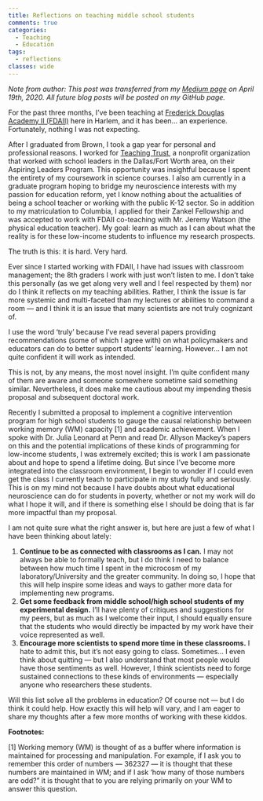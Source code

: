 ```yaml
---
title: Reflections on teaching middle school students
comments: true
categories:
  - Teaching 
  - Education
tags:
  - reflections
classes: wide
---
```

*Note from author: This post was transferred from my [Medium page](https://medium.com/@geyes) on April 19th, 2020. All future blog posts will be posted on my GitHub page.* 

For the past three months, I’ve been teaching at [Frederick Douglas Academy II (FDAII)](https://fda2.net/) here in Harlem, and it has been… an experience. Fortunately, nothing I was not expecting.

After I graduated from Brown, I took a gap year for personal and professional reasons. I worked for [Teaching Trust](http://www.teachingtrust.org/), a nonprofit organization that worked with school leaders in the Dallas/Fort Worth area, on their Aspiring Leaders Program. This opportunity was insightful because I spent the entirety of my coursework in science courses. I also am currently in a graduate program hoping to bridge my neuroscience interests with my passion for education reform, yet I know nothing about the actualities of being a school teacher or working with the public K-12 sector. So in addition to my matriculation to Columbia, I applied for their Zankel Fellowship and was accepted to work with FDAII co-teaching with Mr. Jeremy Watson (the physical education teacher). My goal: learn as much as I can about what the reality is for these low-income students to influence my research prospects.

The truth is this: it is hard. Very hard.

Ever since I started working with FDAII, I have had issues with classroom management; the 8th graders I work with just won’t listen to me. I don’t take this personally (as we get along very well and I feel respected by them) nor do I think it reflects on my teaching abilities. Rather, I think the issue is far more systemic and multi-faceted than my lectures or abilities to command a room — and I think it is an issue that many scientists are not truly cognizant of.

I use the word ‘truly’ because I’ve read several papers providing recommendations (some of which I agree with) on what policymakers and educators can do to better support students’ learning. However… I am not quite confident it will work as intended.

This is not, by any means, the most novel insight. I’m quite confident many of them are aware and someone somewhere sometime said something similar. Nevertheless, it does make me cautious about my impending thesis proposal and subsequent doctoral work.

Recently I submitted a proposal to implement a cognitive intervention program for high school students to gauge the causal relationship between working memory (WM) capacity [1] and academic achievement. When I spoke with Dr. Julia Leonard at Penn and read Dr. Allyson Mackey’s papers on this and the potential implications of these kinds of programming for low-income students, I was extremely excited; this is work I am passionate about and hope to spend a lifetime doing. But since I’ve become more integrated into the classroom environment, I begin to wonder if I could even get the class I currently teach to participate in my study fully and seriously. This is on my mind not because I have doubts about what educational neuroscience can do for students in poverty, whether or not my work will do what I hope it will, and if there is something else I should be doing that is far more impactful than my proposal.

I am not quite sure what the right answer is, but here are just a few of what I have been thinking about lately:
1. **Continue to be as connected with classrooms as I can.** I may not always be able to formally teach, but I do think I need to balance between how much time I spent in the microcosm of my laboratory/University and the greater community. In doing so, I hope that this will help inspire some ideas and ways to gather more data for implementing new programs.
2. **Get some feedback from middle school/high school students of my experimental design.** I’ll have plenty of critiques and suggestions for my peers, but as much as I welcome their input, I should equally ensure that the students who would directly be impacted by my work have their voice represented as well.
3. **Encourage more scientists to spend more time in these classrooms.** I hate to admit this, but it’s not easy going to class. Sometimes… I even think about quitting — but I also understand that most people would have those sentiments as well. However, I think scientists need to forge sustained connections to these kinds of environments — especially anyone who researchers these students.

Will this list solve all the problems in education? Of course not — but I do think it could help. How exactly this will help will vary, and I am eager to share my thoughts after a few more months of working with these kiddos.

**Footnotes:**

[1] Working memory (WM) is thought of as a buffer where information is maintained for processing and manipulation. For example, if I ask you to remember this order of numbers — 362327 — it is thought that these numbers are maintained in WM; and if I ask ‘how many of those numbers are odd?” it is thought that to you are relying primarily on your WM to answer this question.
